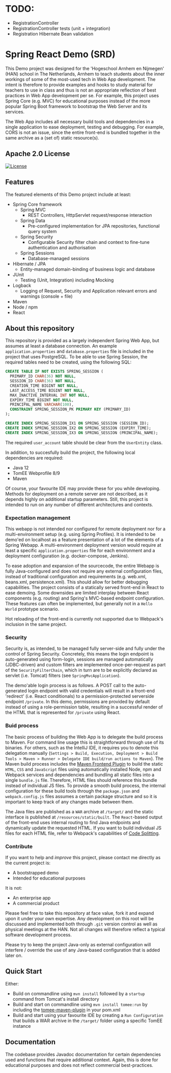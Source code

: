 # TODO:
- RegistrationController
- RegistrationController tests (unit + integration)
- Registration Hibernate Bean validation

# Spring React Demo (SRD)

This Demo project was designed for the 'Hogeschool Arnhem en Nijmegen' (HAN) school in The Netherlands, Arnhem to teach
students about the inner workings of some of the most-used tech in Web App development. The intent is therefore to 
provide examples and hooks to study material for teachers to use in class and thus is not an appropriate reflection of
best practices in Web App development per se. For example, this project uses Spring Core (e.g. MVC) for educational 
purposes instead of the more popular Spring Boot framework to bootstrap the Web Server and its services.

The Web App includes all necessary build tools and dependencies in a single application to ease deployment, testing and
debugging. For example, CORS is not an issue, since the entire front-end is bundled together in the same archive as a
(set of) static resource(s).

## Apache 2.0 License
[![License](https://img.shields.io/badge/License-Apache_2.0-yellowgreen.svg)](https://opensource.org/licenses/Apache-2.0)

## Features

The featured elements of this Demo project include at least:
* Spring Core framework
  * Spring MVC
    * REST Controllers, HttpServlet request/response interaction 
  * Spring Data
    * Pre-configured implementation for JPA repositories, functional query system
  * Spring Security
    * Configurable Security filter chain and context to fine-tune authentication and authorisation 
  * Spring Sessions
    * Database-managed sessions
* Hibernate / JPA
  * Entity-managed domain-binding of business logic and database
* JUnit
  * Testing (Unit, Integration) including Mocking
* Logback
  * Logging of Request, Security and Application relevant errors and warnings (console + file)
* Maven
* Node / npm
* React

## About this repository

This repository is provided as a largely independent Spring Web App, but assumes at least a database connection. An
example `application.properties` and `database.properties` file is included in the project that uses PostgreSQL. To be
able to use Spring Session, the required tables need to be created, using the following SQL:

```sql
CREATE TABLE IF NOT EXISTS SPRING_SESSION (
  PRIMARY_ID CHAR(36) NOT NULL,
  SESSION_ID CHAR(36) NOT NULL,
  CREATION_TIME BIGINT NOT NULL,
  LAST_ACCESS_TIME BIGINT NOT NULL,
  MAX_INACTIVE_INTERVAL INT NOT NULL,
  EXPIRY_TIME BIGINT NOT NULL,
  PRINCIPAL_NAME VARCHAR(100),
  CONSTRAINT SPRING_SESSION_PK PRIMARY KEY (PRIMARY_ID)
);

CREATE INDEX SPRING_SESSION_IX1 ON SPRING_SESSION (SESSION_ID);
CREATE INDEX SPRING_SESSION_IX2 ON SPRING_SESSION (EXPIRY_TIME);
CREATE INDEX SPRING_SESSION_IX3 ON SPRING_SESSION (PRINCIPAL_NAME);
```

The required `user_account` table should be clear from the `UserEntity` class.

In addition, to succesfully build
the project, the following local dependencies are required:
* Java 12
* TomEE Webprofile 8/9
* Maven

Of course, your favourite IDE may provide these for you while developing. Methods for deployment on a remote server are
not described, as it depends highly on additional startup parameters. Still, this project is intended to run on any 
number of different architectures and contexts. 

### Expectation management
This webapp is not intended nor configured for remote deployment nor for a multi-environment setup (e.g. using Spring
Profiles). It is intended to be demo'ed on localhost as a feature presentation of a lot of the elements of a Spring 
Webapp. A multi-environment deployment version would require at least a specific `application.properties` file for each 
environment and a deployment configuration (e.g. docker-compose, Jenkins).

To ease adoption and expansion of the sourcecode, the entire Webapp is fully Java-configured and does not require any
external configuration files, instead of traditional configuration and requirements (e.g. web.xml, beans.xml, 
persistence.xml). This should allow for better debugging capabilities. The project consists of a statically served 
front-end in React to ease demoing. Some downsides are limited interplay between React components (e.g. routing)
 and Spring's MVC-based endpoint configuration. These features can often be implemented, but generally not in a `Hello 
World` prototype scenario.

Hot reloading of the front-end is currently not supported due to Webpack's inclusion in the same project.

### Security

Security is, as intended, to be managed fully server-side and fully under the control of Spring Security. Concretely, 
this means the login endpoint is auto-generated using form-login, sessions are managed automatically (JDBC-driven) and 
custom filters are implemented once-per-request as part of the `SecurityFilterChain`, which in turn are to be explicitly 
declared as servlet (i.e. Tomcat) filters (see `SpringMvcApplication`).

The demo'able login process is as follows. A POST call to the auto-generated login endpoint with valid credentials will
result in a front-end 'redirect' (i.e. React conditionals) to a permission-protected serverside endpoint `/private`. In 
this demo, permissions are provided by default instead of using a role-permission table, resulting in a successful 
render of the HTML that is represented for `/private` using React.

### Buid process
The basic process of building the Web App is to delegate the build process to Maven. For command line usage this is 
straightforward through use of its binaries. For others, such as the IntelliJ IDE, it requires you to denote this 
delegation manually (`Settings > Build, Execution, Deployment > Build Tools > Maven > Runner > Delegate IDE build/run actions to Maven`).
The Maven build process includes the [Maven Frontend Plugin](https://github.com/eirslett/frontend-maven-plugin) to build
the static `HTML`, `CSS` and `JavaScript` files using automatically installed Node, npm and Webpack services and 
dependencies and bundling all static files into a single `bundle.js` file. Therefore, HTML files should reference this 
bundle instead of individual JS files. To provide a smooth build process, the internal configuration for these build 
tools through the `package.json` and `webpack.config.js` files assumes a certain package structure and so it is 
important to keep track of any changes made between them.

The Java files are published as a `WAR` archive at `/target/` and the static interface is published at
`/resources/static/built`. The `React`-based output of the front-end uses internal routing to find Java endpoints and
dynamically update the requested HTML. If you want to build individual JS files for each HTML file, refer to Webpack's
capabilities of [Code Splitting](https://webpack.js.org/guides/code-splitting/).

### Contribute
If you want to help and _improve_ this project, please contact me directly as the current project is:
* A bootstrapped demo
* Intended for educational purposes

It is not:
* An enterprise app
* A commercial product

Please feel free to take this repository at face value, fork it and expand upon it under your own expertise. Any
development on this root will be discussed and implemented both through `.git` version control as well as physical
meetings at the HAN. Not all changes will therefore reflect a typical software development process.

Please try to keep the project Java-only as external configuration will interfere / override the use of any Java-based 
configuration that is added later on.

## Quick Start

Either:
* Build on commandline using `mvn install` followed by a `startup` command from Tomcat's install directory
* Build and start on commandline using `mvn install tomee:run` by including the [tomee-maven-plugin](https://mvnrepository.com/artifact/org.apache.tomee.maven/tomee-maven-plugin)
in your pom.xml
* Build and start using your favourite IDE by creating a `Run Configuration` that builds a WAR archive in the `/target/`
folder using a specific TomEE instance


## Documentation

The codebase provides Javadoc documentation for certain dependencies used and functions that require additional context.
Again, this is done for educational purposes and does not reflect commercial best-practices.
